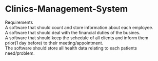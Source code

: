 # Clinics-Management-System


  Requirements  
  A software that should count and store information about each employee.  
  A software that should deal with the financial duties of the busines.  
  A software that should keep the schedule of all clients and inform them prior(1 day before) to their meeting/appointment.  
  The software should store all health data relating to each patients need/problem.  
